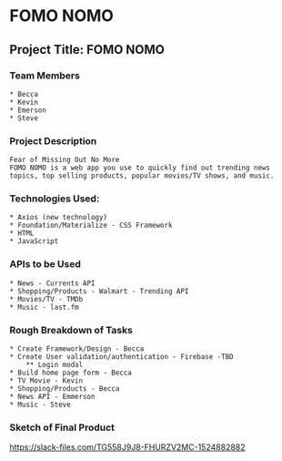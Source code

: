 # FOMO NOMO

## Project Title: FOMO NOMO

### Team Members

    * Becca
    * Kevin
    * Emerson
    * Steve

### Project Description

    Fear of Missing Out No More
    FOMO NOMO is a web app you use to quickly find out trending news topics, top selling products, popular movies/TV shows, and music.

### Technologies Used:

    * Axios (new technology)
    * Foundation/Materialize - CSS Framework
    * HTML
    * JavaScript

### APIs to be Used

    * News - Currents API
    * Shopping/Products - Walmart - Trending API
    * Movies/TV - TMDb
    * Music - last.fm

### Rough Breakdown of Tasks

    * Create Framework/Design - Becca
    * Create User validation/authentication - Firebase -TBD
        ** Login modal
    * Build home page form - Becca
    * TV Movie - Kevin
    * Shopping/Products - Becca
    * News API - Emmerson
    * Music - Steve

### Sketch of Final Product

https://slack-files.com/TG558J9J8-FHURZV2MC-1524882882
